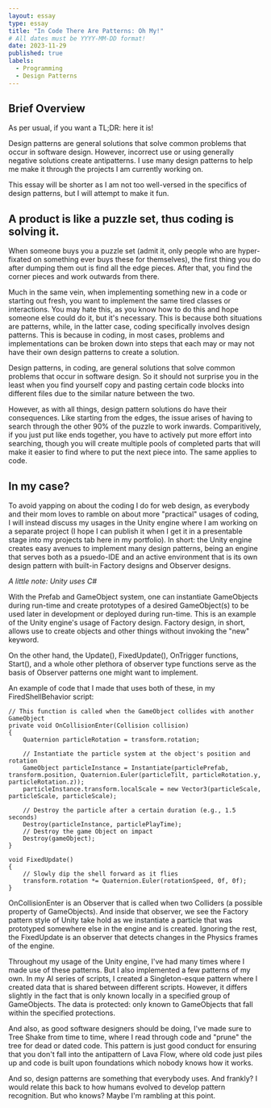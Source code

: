 ```yaml
---
layout: essay
type: essay
title: "In Code There Are Patterns: Oh My!"
# All dates must be YYYY-MM-DD format!
date: 2023-11-29
published: true
labels:
  - Programming
  - Design Patterns
---
```


## Brief Overview

As per usual, if you want a TL;DR: here it is!

Design patterns are general solutions that solve common problems that occur in software design. However, incorrect use or using generally negative solutions create antipatterns. I use many design patterns to help me make it through the projects I am currently working on.

This essay will be shorter as I am not too well-versed in the specifics of design patterns, but I will attempt to make it fun.

## A product is like a puzzle set, thus coding is solving it.

When someone buys you a puzzle set (admit it, only people who are hyper-fixated on something ever buys these for themselves), the first thing you do after dumping them out is find all the edge pieces. After that, you find the corner pieces and work outwards from there.

Much in the same vein, when implementing something new in a code or starting out fresh, you want to implement the same tired classes or interactions. You may hate this, as you know how to do this and hope someone else could do it, but it's necessary. This is because both situations are patterns, while, in the latter case, coding specifically involves design patterns. This is because in coding, in most cases, problems and implementations can be broken down into steps that each may or may not have their own design patterns to create a solution. 

Design patterns, in coding, are general solutions that solve common problems that occur in software design. So it should not surprise you in the least when you find yourself copy and pasting certain code blocks into different files due to the similar nature between the two.

However, as with all things, design pattern solutions do have their consequences. Like starting from the edges, the issue arises of having to search through the other 90% of the puzzle to work inwards. Comparitively, if you just put like ends together, you have to actively put more effort into searching, though you will create multiple pools of completed parts that will make it easier to find where to put the next piece into. The same applies to code.

## In my case?

To avoid yapping on about the coding I do for web design, as everybody and their mom loves to ramble on about more "practical" usages of coding, I will instead discuss my usages in the Unity engine where I am working on a separate project (I hope I can publish it when I get it in a presentable stage into my projects tab here in my portfolio). In short: the Unity engine creates easy avenues to implement many design patterns, being an engine that serves both as a psuedo-IDE and an active environment that is its own design pattern with built-in Factory designs and Observer designs.

*A little note: Unity uses C#*

With the Prefab and GameObject system, one can instantiate GameObjects during run-time and create prototypes of a desired GameObject(s) to be used later in development or deployed during run-time. This is an example of the Unity engine's usage of Factory design. Factory design, in short, allows use to create objects and other things without invoking the "new" keyword.

On the other hand, the Update(), FixedUpdate(), OnTrigger functions, Start(), and a whole other plethora of observer type functions serve as the basis of Observer patterns one might want to implement.

An example of code that I made that uses both of these, in my FiredShellBehavior script:

    // This function is called when the GameObject collides with another GameObject
    private void OnCollisionEnter(Collision collision)
    {
        Quaternion particleRotation = transform.rotation;

        // Instantiate the particle system at the object's position and rotation
        GameObject particleInstance = Instantiate(particlePrefab, transform.position, Quaternion.Euler(particleTilt, particleRotation.y, particleRotation.z));
        particleInstance.transform.localScale = new Vector3(particleScale, particleScale, particleScale);

        // Destroy the particle after a certain duration (e.g., 1.5 seconds)
        Destroy(particleInstance, particlePlayTime);
        // Destroy the game Object on impact
        Destroy(gameObject);
    }

    void FixedUpdate()
    {
        // Slowly dip the shell forward as it flies
        transform.rotation *= Quaternion.Euler(rotationSpeed, 0f, 0f);
    }

OnCollisionEnter is an Observer that is called when two Colliders (a possible property of GameObjects). And inside that observer, we see the Factory pattern style of Unity take hold as we instantiate a particle that was prototyped somewhere else in the engine and is created. Ignoring the rest, the FixedUpdate is an observer that detects changes in the Physics frames of the engine. 

Throughout my usage of the Unity engine, I've had many times where I made use of these patterns. But I also implemented a few patterns of my own. In my AI series of scripts, I created a Singleton-esque pattern where I created data that is shared between different scripts. However, it differs slightly in the fact that is only known locally in a specified group of GameObjects.  The data is protected: only known to GameObjects that fall within the specified protections. 

And also, as good software designers should be doing, I've made sure to Tree Shake from time to time, where I read through code and "prune" the tree for dead or dated code. This pattern is just good conduct for ensuring that you don't fall into the antipattern of Lava Flow, where old code just piles up and code is built upon foundations which nobody knows how it works. 

And so, design patterns are something that everybody uses. And frankly? I would relate this back to how humans evolved to develop pattern recognition. But who knows? Maybe I'm rambling at this point.